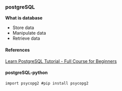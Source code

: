 ### postgreSQL

**What is database**
- Store data
- Manipulate data
- Retrieve data

#### References

[Learn PostgreSQL Tutorial - Full Course for Beginners](https://www.youtube.com/watch?v=qw--VYLpxG4)

#### postgreSQL-python

`import psycopg2 #pip install psycopg2`

